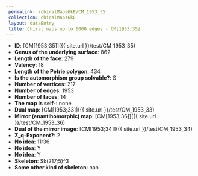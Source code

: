 ```yaml
--- 
 permalink: /chiralMaps6kE/CM_1953_35 
 collection: chiralMaps6kE
 layout: dataEntry
 title: Chiral maps up to 6000 edges - CM[1953;35]
---
```


- **ID**: [CM[1953;35]]({{ site.url }}/test/CM_1953_35)
- **Genus of the underlying surface**: 862
- **Length of the face**: 279
- **Valency**: 18
- **Length of the Petrie polygon**: 434
- **Is the automorphism group solvable?**: S
- **Number of vertices**: 217
- **Number of edges**: 1953
- **Number of faces**: 14
- **The map is self-**: none
- **Dual map**: [CM[1953;33]]({{ site.url }}/test/CM_1953_33)
- **Mirror (enantihomorphic) map**: [CM[1953;36]]({{ site.url }}/test/CM_1953_36)
- **Dual of the mirror image**: [CM[1953;34]]({{ site.url }}/test/CM_1953_34)
- **Z_q-Exponent?**: 2
- **No idea**:  11:36
- **No idea**: Y
- **No idea**: Y
- **Skeleton**: Sk(217;5)^3
- **Some other kind of skeleton**: nan
